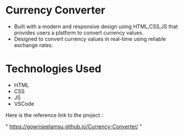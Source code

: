 <h1>Currency Converter</h1>

- Built with a modern and responsive design using HTML,CSS,JS that provides users a platform to convert currency values.
- Designed to convert currency values in real-time using reliable exchange rates.

<h1>Technologies Used</h1>

  - HTML
  - CSS
  - JS
  - VSCode
 
Here is the reference link to the project :

" https://gowriseelamsu.github.io/Currency-Converter/ "
